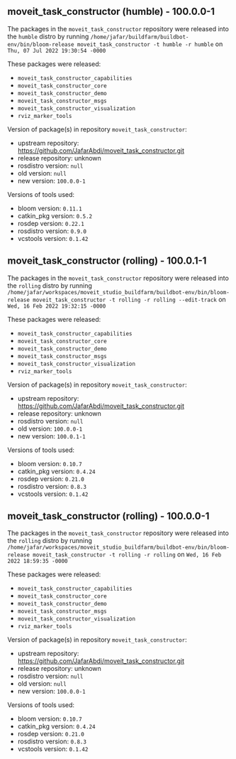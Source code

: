 ## moveit_task_constructor (humble) - 100.0.0-1

The packages in the `moveit_task_constructor` repository were released into the `humble` distro by running `/home/jafar/buildfarm/buildbot-env/bin/bloom-release moveit_task_constructor -t humble -r humble` on `Thu, 07 Jul 2022 19:30:54 -0000`

These packages were released:
- `moveit_task_constructor_capabilities`
- `moveit_task_constructor_core`
- `moveit_task_constructor_demo`
- `moveit_task_constructor_msgs`
- `moveit_task_constructor_visualization`
- `rviz_marker_tools`

Version of package(s) in repository `moveit_task_constructor`:

- upstream repository: https://github.com/JafarAbdi/moveit_task_constructor.git
- release repository: unknown
- rosdistro version: `null`
- old version: `null`
- new version: `100.0.0-1`

Versions of tools used:

- bloom version: `0.11.1`
- catkin_pkg version: `0.5.2`
- rosdep version: `0.22.1`
- rosdistro version: `0.9.0`
- vcstools version: `0.1.42`


## moveit_task_constructor (rolling) - 100.0.1-1

The packages in the `moveit_task_constructor` repository were released into the `rolling` distro by running `/home/jafar/workspaces/moveit_studio_buildfarm/buildbot-env/bin/bloom-release moveit_task_constructor -t rolling -r rolling --edit-track` on `Wed, 16 Feb 2022 19:32:15 -0000`

These packages were released:
- `moveit_task_constructor_capabilities`
- `moveit_task_constructor_core`
- `moveit_task_constructor_demo`
- `moveit_task_constructor_msgs`
- `moveit_task_constructor_visualization`
- `rviz_marker_tools`

Version of package(s) in repository `moveit_task_constructor`:

- upstream repository: https://github.com/JafarAbdi/moveit_task_constructor.git
- release repository: unknown
- rosdistro version: `null`
- old version: `100.0.0-1`
- new version: `100.0.1-1`

Versions of tools used:

- bloom version: `0.10.7`
- catkin_pkg version: `0.4.24`
- rosdep version: `0.21.0`
- rosdistro version: `0.8.3`
- vcstools version: `0.1.42`


## moveit_task_constructor (rolling) - 100.0.0-1

The packages in the `moveit_task_constructor` repository were released into the `rolling` distro by running `/home/jafar/workspaces/moveit_studio_buildfarm/buildbot-env/bin/bloom-release moveit_task_constructor -t rolling -r rolling` on `Wed, 16 Feb 2022 18:59:35 -0000`

These packages were released:
- `moveit_task_constructor_capabilities`
- `moveit_task_constructor_core`
- `moveit_task_constructor_demo`
- `moveit_task_constructor_msgs`
- `moveit_task_constructor_visualization`
- `rviz_marker_tools`

Version of package(s) in repository `moveit_task_constructor`:

- upstream repository: https://github.com/JafarAbdi/moveit_task_constructor.git
- release repository: unknown
- rosdistro version: `null`
- old version: `null`
- new version: `100.0.0-1`

Versions of tools used:

- bloom version: `0.10.7`
- catkin_pkg version: `0.4.24`
- rosdep version: `0.21.0`
- rosdistro version: `0.8.3`
- vcstools version: `0.1.42`


